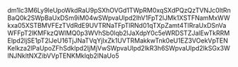 dm1lc3M6Ly9leUpoWkdRaU9pSXhOVGd1TWpRM0xqSXdPQzQzTVNJc0ltRnBaQ0k2SWpBaUxDSm9iM04wSWpvaUlpd2lhV1FpT2lJMk1XSTFNamMxWWkxa05XSTBMVFEzTVdRdE9UVTRNaTFpTlRNd01qTXpZamt4TlRraUxDSnVaWFFpT2lKMFkzQWlMQ0p3WVhSb0lqb2lJaXdpY0c5eWRDSTZJalEwTkRRMElpd2ljSE1pT2lJeU16TjJNaTVqYjIxZk1UVTRMakkwTnk0eU1EZ3VOekVpTENKelkza2lPaUpoZFhSdklpd2ljMjVwSWpvaUlpd2lkR3h6SWpvaUlpd2lkSGx3WlNJNkltNXZibVVpTENKMklqb2lNaUo5
